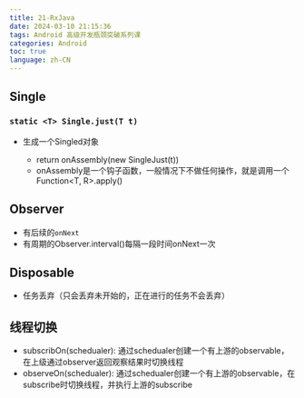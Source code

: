 ```yaml
---
title: 21-RxJava
date: 2024-03-10 21:15:36
tags: Android 高级开发瓶颈突破系列课
categories: Android
toc: true
language: zh-CN
---
```


## Single

### `static <T> Single.just(T t)`

- 生成一个Single<T>d对象
  - return onAssembly(new SingleJust(t))
  - onAssembly是一个钩子函数，一般情况下不做任何操作，就是调用一个Function<T, R>.apply()

## Observer
- 有后续的`onNext`
- 有周期的Observer.interval()每隔一段时间onNext一次

## Disposable
- 任务丢弃（只会丢弃未开始的，正在进行的任务不会丢弃）


## 线程切换

- subscribOn(schedualer): 通过schedualer创建一个有上游的observable，在上级通过observer返回观察结果时切换线程
- observeOn(schedualer): 通过schedualer创建一个有上游的observable，在subscribe时切换线程，并执行上游的subscribe